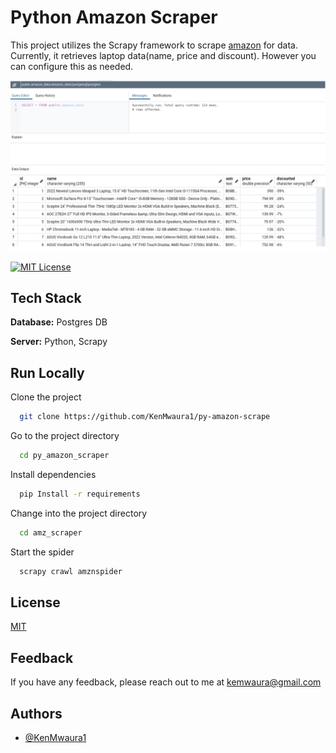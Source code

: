 
# Python Amazon Scraper

This project utilizes the Scrapy framework to scrape [amazon]() for data. Currently, it retrieves laptop data(name, price and discount). However you can configure this as needed.

![Data Screenshot](images/amazon_data-pgadmin.png)

[![MIT License](https://img.shields.io/badge/License-MIT-green.svg)](https://choosealicense.com/licenses/mit/)



## Tech Stack

**Database:** Postgres DB

**Server:** Python, Scrapy


## Run Locally

Clone the project

```bash
  git clone https://github.com/KenMwaura1/py-amazon-scrape
```

Go to the project directory

```bash
  cd py_amazon_scraper
```

Install dependencies

```bash
  pip Install -r requirements
```

Change into the project directory
```bash
  cd amz_scraper
```
Start the spider

```bash
  scrapy crawl amznspider
```


## License

[MIT](https://choosealicense.com/licenses/mit/)


## Feedback

If you have any feedback, please reach out to me at kemwaura@gmail.com

## Authors

- [@KenMwaura1](https://github.com/KenMwaura1)

